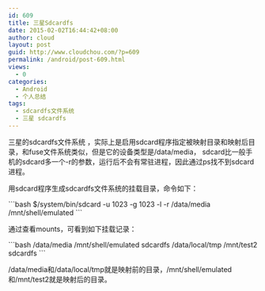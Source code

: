 ```yaml
---
id: 609
title: 三星Sdcardfs
date: 2015-02-02T16:44:42+08:00
author: cloud
layout: post
guid: http://www.cloudchou.com/?p=609
permalink: /android/post-609.html
views:
  - 0
categories:
  - Android
  - 个人总结
tags:
  - sdcardfs文件系统
  - 三星 sdcardfs  
---
```

<p>三星的sdcardfs文件系统 ，实际上是启用sdcard程序指定被映射目录和映射后目录，和fuse文件系统类似，但是它的设备类型是/data/media， sdcard比一般手机的sdcard多一个-r的参数，运行后不会有常驻进程，因此通过ps找不到sdcard进程。</p>
<p>用sdcard程序生成sdcardfs文件系统的挂载目录，命令如下：</p>
```bash
$/system/bin/sdcard -u 1023 -g 1023 -l -r /data/media /mnt/shell/emulated
```
<p>通过查看mounts，可看到如下挂载记录：</p>
```bash
/data/media /mnt/shell/emulated  sdcardfs
/data/local/tmp /mnt/test2   sdcardfs
```
<p>/data/media和/data/local/tmp就是映射前的目录，/mnt/shell/emulated和/mnt/test2就是映射后的目录。</p>